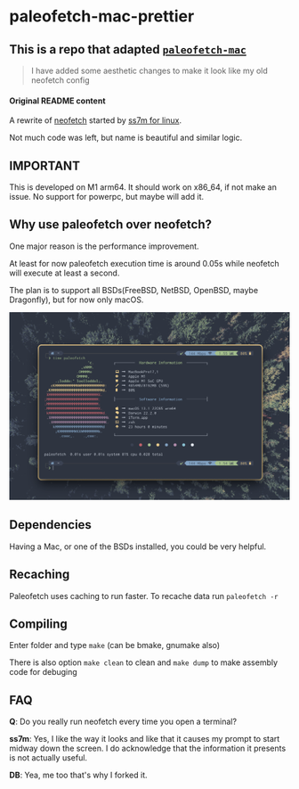 # paleofetch-mac-prettier

## This is a repo that adapted [`paleofetch-mac`](https://gitlab.com/DesantBucie/paleofetch-mac)
> I have added some aesthetic changes to make it look like my old neofetch config

#### Original README content
A rewrite of [neofetch](https://github.com/dylanaraps/neofetch) started by [ss7m for linux](https://github.com/ss7m/paleofetch).

Not much code was left, but name is beautiful and similar logic.

## IMPORTANT

This is developed on M1 arm64. It should work on x86_64, if not make an issue. No support for powerpc, but maybe will add it.

## Why use paleofetch over neofetch?

One major reason is the performance improvement.

At least for now paleofetch execution time is around 0.05s while neofetch will execute at least a second.

The plan is to support all BSDs(FreeBSD, NetBSD, OpenBSD, maybe Dragonfly), but for now only macOS.

![example output](.gitlab/example.png)

## Dependencies

Having a Mac, or one of the BSDs installed, you could be very helpful.

## Recaching

Paleofetch uses caching to run faster. To recache data run `paleofetch -r`

## Compiling

Enter folder and type `make` (can be bmake, gnumake also)

There is also option `make clean` to clean and `make dump` to make assembly code for debuging

## FAQ

**Q**: Do you really run neofetch every time you open a terminal?

**ss7m**: Yes, I like the way it looks and like that it causes my prompt to start midway
down the screen. I do acknowledge that the information it presents is not actually useful.

**DB**: Yea, me too that's why I forked it.
